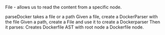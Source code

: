 File - allows us to read the content from a specific node.

parseDocker takes a file or a path
    Given a file, create a DockerParser with the file
    Given a path, create a File and use it to create a Dockerparser 
Then it parses:
    Creates Dockerfile AST with root node a Dockerfile node.
